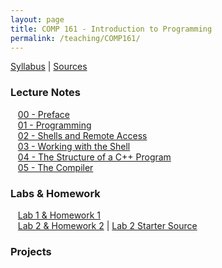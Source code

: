 ```yaml
---
layout: page
title: COMP 161 - Introduction to Programming
permalink: /teaching/COMP161/
---
```


[Syllabus](/teaching/COMP161/comp161-syllabus.pdf) |
[Sources](/teaching/COMP161/comp161-sources.pdf)

### Lecture Notes

&nbsp;&nbsp;&nbsp;[00 - Preface](/teaching/COMP161/notes/comp161-lectureNotes-00.pdf)  
&nbsp;&nbsp;&nbsp;[01 - Programming](/teaching/COMP161/notes/comp161-lectureNotes-01.pdf)  
&nbsp;&nbsp;&nbsp;[02 - Shells and Remote Access](/teaching/COMP161/notes/comp161-lectureNotes-02.pdf)  
&nbsp;&nbsp;&nbsp;[03 - Working with the Shell](/teaching/COMP161/notes/comp161-lectureNotes-03.pdf)  
&nbsp;&nbsp;&nbsp;[04 - The Structure of a C++ Program](/teaching/COMP161/notes/comp161-lectureNotes-04.pdf)  
&nbsp;&nbsp;&nbsp;[05 - The Compiler](/teaching/COMP161/notes/comp161-lectureNotes-05.pdf)  


### Labs & Homework

&nbsp;&nbsp;&nbsp;[Lab 1 & Homework 1](/teaching/COMP161/labs/comp161-lab1.pdf)  
&nbsp;&nbsp;&nbsp;[Lab 2 & Homework 2](/teaching/COMP161/labs/comp161-lab2.pdf) | [Lab 2 Starter Source](/teaching/COMP161/labs/lab2.zip)   


### Projects
